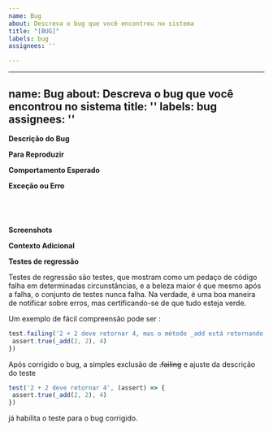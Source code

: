 ```yaml
---
name: Bug
about: Descreva o bug que você encontrou no sistema
title: "[BUG]"
labels: bug
assignees: ''

---
```


---
name: Bug
about: Descreva o bug que você encontrou no sistema
title: ''
labels: bug
assignees: ''
---

<!-- Verifique primeiro se este bug não foi reportado -->

<!-- Se possível preencha todo o template. Não retire nenhuma parte do mesmo -->

**Descrição do Bug**

<!-- Descreva de maneira clara o bug. -->

**Para Reproduzir**

<!--
Passos para reproduzir o bug:
1. Vá para '...'
2. Clique em '....'
3. Desça até '....'
4. Veja o erro
-->

**Comportamento Esperado**

<!-- Descreva de maneira clara como o sistema deveria se comportar. -->

**Exceção ou Erro**

<pre><code>
<!-- Se a issue vem acompanhada de uma exceção ou erro, coloque-a abaixo: -->
<!-- ✍️-->
</code></pre>

**Screenshots**

<!-- Se possível, anexe screenshots do bug. -->

**Contexto Adicional**

<!-- Adicione qualquer contexto adicional do bug aqui. -->

**Testes de regressão**

Testes de regressão são testes, que mostram como um pedaço de código falha em determinadas circunstâncias, e a beleza maior é que mesmo após a falha, o conjunto de testes nunca falha. Na verdade, é uma boa maneira de notificar sobre erros, mas certificando-se de que tudo esteja verde.

Um exemplo de fácil compreensão pode ser :
```javascript
test.failing('2 + 2 deve retornar 4, mas o método _add está retornando 6', (assert) => {
 assert.true(_add(2, 2), 4)
})
```
Após corrigido o bug, a simples exclusão de ~~.failing~~ e ajuste da descrição do teste
```javascript
test('2 + 2 deve retornar 4', (assert) => {
 assert.true(_add(2, 2), 4)
})
```
já habilita o teste para o bug corrigido.
